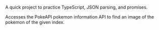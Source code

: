 A quick project to practice TypeScript, JSON parsing, and promises.

Accesses the PokeAPI pokemon information API to find an image of the pokemon of the given index.